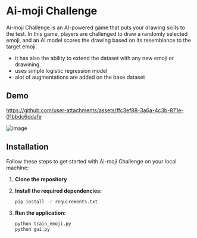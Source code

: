 # Ai-moji Challenge

Ai-moji Challenge is an AI-powered game that puts your drawing skills to the test. In this game, players are challenged to draw a randomly selected emoji, and an AI model scores the drawing based on its resemblance to the target emoji.

- it has also the ability to extend the dataset with any new emoji or drawining.
- uses simple logistic regression model
- alot of augmentations are added on the base dataset

## Demo
https://github.com/user-attachments/assets/ffc3ef88-3a6a-4c3b-871e-01bbdc6ddafe

![image](https://github.com/user-attachments/assets/b6fd0ddc-f196-4d73-b1e6-4a8e0d5e2b85)


## Installation

Follow these steps to get started with Ai-moji Challenge on your local machine:

1. **Clone the repository**

2. **Install the required dependencies:**

   ```bash
   pip install -r requirements.txt
   ```

3. **Run the application:**
   ```bash
   python train_emoji.py
   python gui.py
   ```
